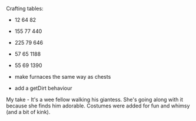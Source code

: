 Crafting tables:

* 12 64 82
* 155 77 440
* 225 79 646

* 57 65 1188
* 55 69 1390

* make furnaces the same way as chests
* add a getDirt behaviour

My take - It's a wee fellow walking his giantess. She's going along with it because she finds him adorable. Costumes were added for fun and whimsy (and a bit of kink).